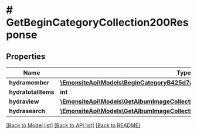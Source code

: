 # # GetBeginCategoryCollection200Response

## Properties

Name | Type | Description | Notes
------------ | ------------- | ------------- | -------------
**hydramember** | [**\EmonsiteApi\Models\BeginCategoryB425d7ae39b0fe04f80380a5489db196Jsonld[]**](BeginCategoryB425d7ae39b0fe04f80380a5489db196Jsonld.md) |  |
**hydratotalItems** | **int** |  | [optional]
**hydraview** | [**\EmonsiteApi\Models\GetAlbumImageCollection200ResponseHydraView**](GetAlbumImageCollection200ResponseHydraView.md) |  | [optional]
**hydrasearch** | [**\EmonsiteApi\Models\GetAlbumImageCollection200ResponseHydraSearch**](GetAlbumImageCollection200ResponseHydraSearch.md) |  | [optional]

[[Back to Model list]](../../README.md#models) [[Back to API list]](../../README.md#endpoints) [[Back to README]](../../README.md)
